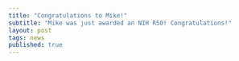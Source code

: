 ```yaml
---
title: "Congratulations to Mike!"
subtitle: "Mike was just awarded an NIH R50! Congratulations!"
layout: post
tags: news
published: true
---
```

